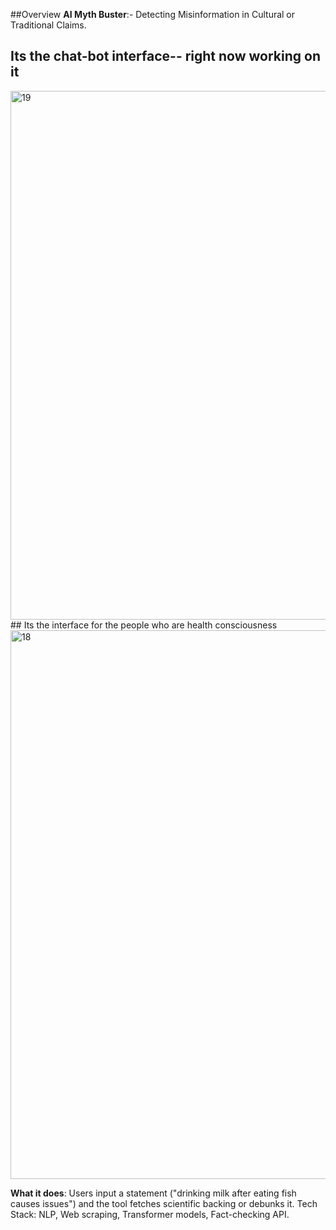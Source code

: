 ##Overview
**AI Myth Buster**:- 
Detecting Misinformation in Cultural or Traditional Claims.

## Its the chat-bot interface-- right now working on it
<img width="1883" height="846" alt="19" src="https://github.com/user-attachments/assets/1471fc23-0242-4566-a65a-be7edf1514da" />
## Its the interface for the people who are health consciousness
<img width="1852" height="878" alt="18" src="https://github.com/user-attachments/assets/b9b087f5-3c9c-490b-b189-f5aeff2adf1d" />

**What it does**: 
Users input a statement ("drinking milk after eating fish causes issues") and the tool fetches scientific backing or debunks it.
Tech Stack: NLP, Web scraping, Transformer models, Fact-checking API.

